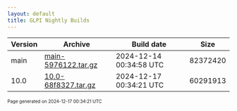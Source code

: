 ```yaml
---
layout: default
title: GLPI Nightly Builds
---
```


Version|Archive|Build date|Size
---|---|---|---
main|[main-5976122.tar.gz](main-5976122.tar.gz)|2024-12-14 00:34:58 UTC|82372420
10.0|[10.0-68f8327.tar.gz](10.0-68f8327.tar.gz)|2024-12-17 00:34:21 UTC|60291913

<font size="1">Page generated on 2024-12-17 00:34:21 UTC</font>
